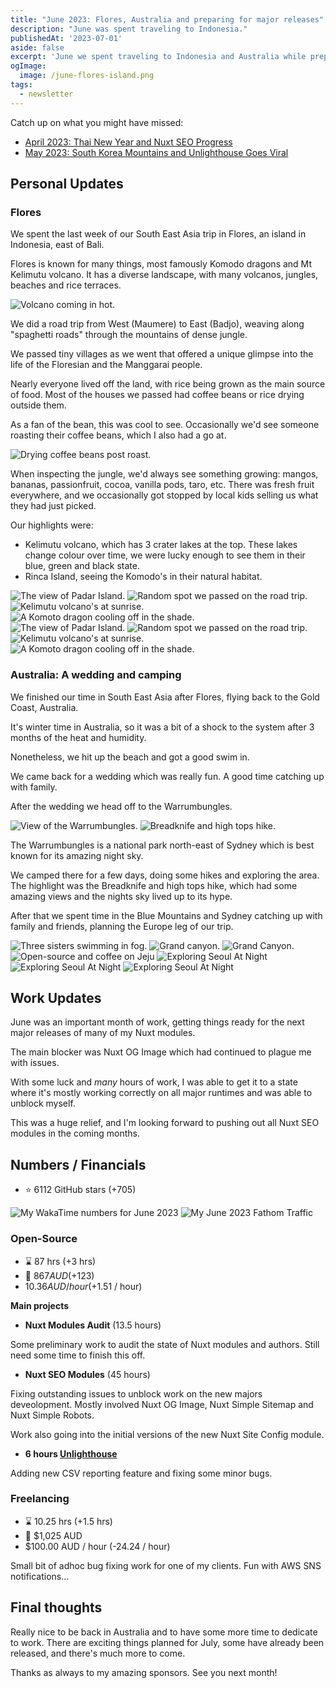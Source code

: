 ```yaml
---
title: "June 2023: Flores, Australia and preparing for major releases"
description: "June was spent traveling to Indonesia."
publishedAt: '2023-07-01'
aside: false
excerpt: 'June we spent traveling to Indonesia and Australia while preparing for major releases.'
ogImage:
  image: /june-flores-island.png
tags:
  - newsletter
---
```


Catch up on what you might have missed:
- [April 2023: Thai New Year and Nuxt SEO Progress](/blog/2023-april)
- [May 2023: South Korea Mountains and Unlighthouse Goes Viral](/blog/2023-may)

## Personal Updates

### Flores

We spent the last week of our South East Asia trip in Flores, an island in Indonesia, east of Bali. 

Flores is known for many things, most famously Komodo dragons and Mt Kelimutu volcano.
It has a diverse landscape, with
many volcanos, jungles, beaches and rice terraces.

<Image src="/june-flores-volcano.png" alt="Volcano coming in hot." no-margin />

We did a road trip from West (Maumere) to East (Badjo), weaving along "spaghetti roads" through the mountains of
dense jungle.

We passed tiny villages as we went that offered a unique glimpse into the life of the Floresian and the Manggarai people.

Nearly everyone lived off the land, with rice being grown as the main source of food.
Most of the houses we passed had coffee beans or rice drying outside them.

As a fan of the bean, this was cool to see.
Occasionally we'd see someone roasting their coffee beans, which I also had a go at.

<Image src="/june-cooling-beans.png" alt="Drying coffee beans post roast."  no-margin />

When inspecting the jungle, we'd always see something growing: mangos, bananas, passionfruit, cocoa, vanilla pods, taro, etc.
There was fresh fruit everywhere, and we occasionally got stopped by local kids selling us what they had just picked.

Our highlights were:
- Kelimutu volcano, which has 3 crater lakes at the top. These lakes change colour over time,
we were lucky enough to see them in their blue, green and black state.
- Rinca Island, seeing the Komodo's in their natural habitat.

<Expand>
<div class="md:grid hidden grid-cols-2 gap-8 my-15">
<Image src="/june-flores-island.png" alt="The view of Padar Island."  no-margin />
<Image src="/june-flores-jungle.png" alt="Random spot we passed on the road trip."  no-margin />
<Image src="/june-kelimutu-2.png" alt="Kelimutu volcano's at sunrise."  no-margin />
<Image src="/june-flores-komoto.png" alt="A Komoto dragon cooling off in the shade."  no-margin />
</div>
</Expand>

<div class="md:hidden block">
<Image src="/june-flores-island.png" alt="The view of Padar Island."  no-margin />
<Image src="/june-flores-jungle.png" alt="Random spot we passed on the road trip."  no-margin />
<Image src="/june-kelimutu-2.png" alt="Kelimutu volcano's at sunrise."  no-margin />
<Image src="/june-flores-komoto.png" alt="A Komoto dragon cooling off in the shade."  no-margin />
</div>

### Australia: A wedding and camping

We finished our time in South East Asia after Flores, flying back to the Gold Coast, Australia.

It's winter time in Australia, so it was a bit of a shock to the system after 3 months of the heat and humidity.

Nonetheless, we hit up the beach and got a good swim in. 

We came back for a wedding which was really fun.
A good time catching up with family.

After the wedding we head off to the Warrumbungles.

<Expand>
<div class="md:grid hidden grid-cols-5 gap-8 my-15">
<Image src="/june-warrumbungles.png" alt="View of the Warrumbungles."  no-margin figure-class="col-span-3 span-3" />
<Image src="/june-knife.png" alt="Breadknife and high tops hike." figure-class="col-span-2 span-2"  no-margin />
</div>
</Expand>

The Warrumbungles is a national park north-east of Sydney which is best known for its amazing night sky.

We camped there for a few days, doing some hikes and exploring the area.
The highlight was the Breadknife and high tops hike, which had some amazing views and the nights sky lived up to its hype.

After that we spent time in the Blue Mountains and Sydney catching up with family and friends, planning the Europe leg of our trip.

<Expand>
<div class="md:grid hidden grid-cols-2 gap-8 my-15">
<Image src="/june-blue-mountains.png" alt="Three sisters swimming in fog."  no-margin figure-class="col-span-2 span-2"  />
<Image src="/june-blue-mountains-hike.png" alt="Grand canyon."  no-margin />
<Image src="/june-blue-mountains-hike-2.png" alt="Grand Canyon."  no-margin />
</div>
</Expand>

<div class="md:hidden block">
<Image src="/june-flores-island.png" alt="Open-source and coffee on Jeju"  no-margin />
<Image src="/june-flores-jungle.png" alt="Exploring Seoul At Night"  no-margin />
<Image src="/june-flores-kelimutu.png" alt="Exploring Seoul At Night"  no-margin />
<Image src="/june-flores-komoto.png" alt="Exploring Seoul At Night"  no-margin />
</div>

## Work Updates

June was an important month of work,
getting things ready for the next major releases of many of my Nuxt modules.

The main blocker was Nuxt OG Image which had continued to plague me with issues.

With some luck and _many_ hours of work, I was able to get it to a state where it's mostly working correctly on all
major runtimes and was able to unblock myself.
 
This was a huge relief, and I'm looking forward to pushing out all Nuxt SEO modules in the coming months.

## Numbers / Financials

- ⭐ 6112 GitHub stars (+705)

<Image src="/june-wakatime.png" alt="My WakaTime numbers for June 2023" />

<Image src="/june-fathom.png" alt="My June 2023 Fathom Traffic" />

### Open-Source

- ⌛ 87 hrs  (+3 hrs)
- 💸 $867 AUD (+$123)
- $10.36 AUD / hour (+$1.51 / hour)

**Main projects**

- **Nuxt Modules Audit** (13.5 hours)

Some preliminary work to audit the state of Nuxt modules and authors. Still need some time to finish this off.

- **Nuxt SEO Modules** (45 hours)

Fixing outstanding issues to unblock work on the new majors deveolopment. Mostly involved
Nuxt OG Image, Nuxt Simple Sitemap and Nuxt Simple Robots.

Work also going into the initial versions of the new Nuxt Site Config module.

- **6 hours [Unlighthouse](https://github.com/harlan-zw/unlighthouse)**

Adding new CSV reporting feature and fixing some minor bugs.

### Freelancing

- ⌛ 10.25 hrs (+1.5 hrs)
- 💸 $1,025 AUD
- $100.00 AUD / hour (-24.24 / hour)

Small bit of adhoc bug fixing work for one of my clients. Fun with AWS SNS notifications...

## Final thoughts

Really nice to be back in Australia and to have some more time to dedicate to work.
There are exciting things planned for July, some have already been released, and there's much more to come.

Thanks as always to my amazing sponsors.
See you next month!
